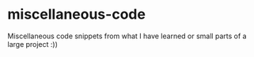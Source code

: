 # miscellaneous-code
Miscellaneous code snippets from what I have learned or small parts of a large project :))
